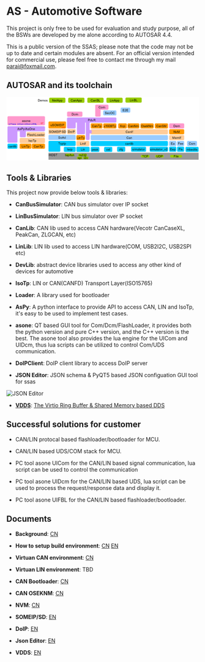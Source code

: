 # AS - Automotive Software

This project is only free to be used for evaluation and study purpose, all of the BSWs are developed by me alone according to AUTOSAR 4.4.

This is a public version of the SSAS; please note that the code may not be up to date and certain modules are absent. For an official version intended for commercial use, please feel free to contact me through my mail <parai@foxmail.com>.

## AUTOSAR and its toolchain

![architecture](doc/images/architecture.png)

## Tools & Libraries

This project now provide below tools & libraries:

- **CanBusSimulator**: CAN bus simulator over IP socket

- **LinBusSimulator**: LIN bus simulator over IP socket

- **CanLib**: CAN lib used to access CAN hardware(Vecotr CanCaseXL, PeakCan, ZLGCAN, etc)

- **LinLib**: LIN lib used to access LIN hardware(COM, USB2I2C, USB2SPI etc)

- **DevLib**: abstract device libraries used to access any other kind of devices for automotive

- **IsoTp**: LIN or CAN(CANFD) Transport Layer(ISO15765)

- **Loader**: A library used for bootloader

- **AsPy**: A python interface to provide API to access CAN, LIN and IsoTp, it's easy to be used to implement test cases.

- **asone**: QT based GUI tool for Com/Dcm/FlashLoader, it provides both the python version and pure C++ version, and the C++ version is the best. The asone tool also provides the lua engine for the UICom and UIDcm, thus lua scripts can be utilized to control Com/UDS communication.

- **DoIPClient**: DoIP client library to access DoIP server

- **JSON Editor**: JSON schema & PyQT5 based JSON configuation GUI tool for ssas

![JSON Editor](doc/images/json-editor-ssas.gif)

- [**VDDS**](infras/libraries/dds/vdds/): [The Virtio Ring Buffer & Shared Memory based DDS](doc/EN/VirtioDDS.md)

## Successful solutions for customer

- CAN/LIN protocal based flashloader/bootloader for MCU.

- CAN/LIN based UDS/COM stack for MCU.

- PC tool asone UICom for the CAN/LIN based signal communication, lua script can be used to control the communication

- PC tool asone UIDcm for the CAN/LIN based UDS, lua script can be used to process the request/response data and display it.

- PC tool asone UIFBL for the CAN/LIN based flashloader/bootloader.


## Documents

- **Background**: [CN](doc/CN/background.md)

- **How to setup build environment**: [CN](doc/CN/build-env-setup.md) [EN](doc/EN/build-env-setup.md)

- **Virtuan CAN environment**: [CN](doc/CN/virtual-can-env.md)

- **Virtuan LIN environment**: TBD

- **CAN Bootloader**: [CN](doc/CN/can-bootloader.md)

- **CAN OSEKNM**: [CN](doc/CN/can-oseknm.md)

- **NVM**: [CN](doc/CN/nvm.md)

- **SOMEIP/SD**: [EN](doc/EN/SOMEIP-SD.md)

- **DoIP**: [EN](doc/EN/DoIP.md)

- **Json Editor**: [EN](doc/EN/JsonEditor.md)

- **VDDS**: [EN](doc/EN/ViotioDDS.md)
